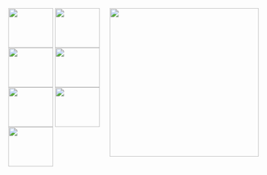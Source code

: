 <div align="center"></div>
  
<img src = "chainsaw.gif" width = "300px" align = "right">

<img align="center" height="80" width="90" img src="https://cdn.jsdelivr.net/gh/devicons/devicon/icons/java/java-original.svg" />
<img align="center" height="80" width="90" img src="https://cdn.jsdelivr.net/gh/devicons/devicon/icons/python/python-original.svg" />
<img align="center" height="80" width="90" img src="https://cdn.jsdelivr.net/gh/devicons/devicon/icons/html5/html5-original.svg" />
<img align="center" height="80" width="90" img src="https://cdn.jsdelivr.net/gh/devicons/devicon/icons/css3/css3-original.svg" />
<img align="center" height="80" width="90" img src="https://cdn.jsdelivr.net/gh/devicons/devicon/icons/arduino/arduino-original.svg" />
<img align="center" height="80" width="90" img src="https://cdn.jsdelivr.net/gh/devicons/devicon/icons/vscode/vscode-original.svg" />
<img align="center" height="80" width="90" img src="https://cdn.jsdelivr.net/gh/devicons/devicon/icons/github/github-original.svg" />
